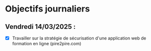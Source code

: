 # Objectifs journaliers

## Vendredi 14/03/2025 :

- [X] Travailler sur la stratégie de sécurisation d'une application web de formation en ligne (pire2pire.com)

